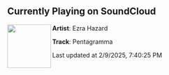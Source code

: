 ## Currently Playing on SoundCloud

[<img align="left" width="100" src="https://i1.sndcdn.com/artworks-UWA5aTbxcs5h-0-t500x500.jpg">](https://soundcloud.com/ezrahazard/pentagramma)

**Artist**: Ezra Hazard 

**Track**: Pentagramma

Last updated at 2/9/2025, 7:40:25 PM
